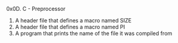 0x0D. C - Preprocessor
1. A header file that defines a macro named SIZE
2. A header file that defines a macro named PI
3. A program that prints the name of the file it was compiled from
